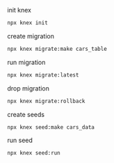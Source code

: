 init knex
```bash
npx knex init
```

create migration
```bash
npx knex migrate:make cars_table
```

run migration
```bash
npx knex migrate:latest
```

drop migration
```bash
npx knex migrate:rollback
```

create seeds
```bash
npx knex seed:make cars_data
```

run seed
```bash
npx knex seed:run
```
